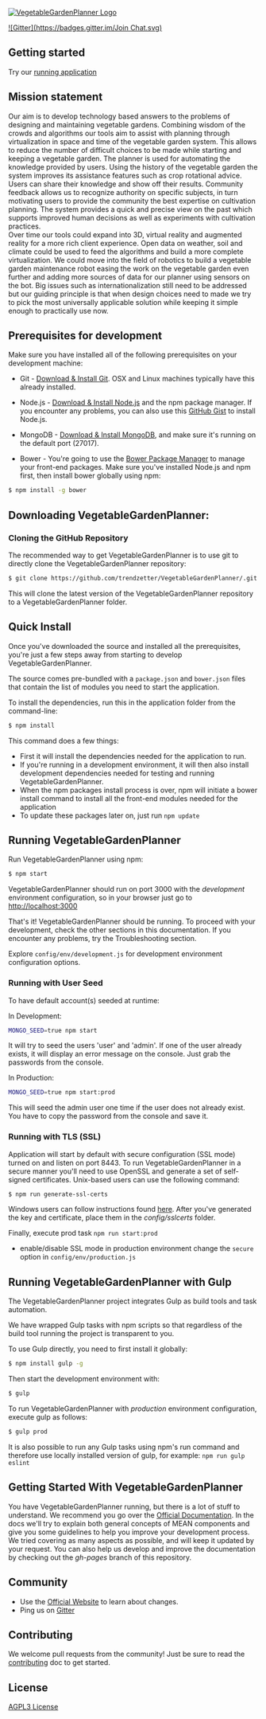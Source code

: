 [![VegetableGardenPlanner Logo](http://www.vegetablegardenplanner.org/modules/core/client/img/brand/en.png)](http://www.VegetableGardenPlanner.org/)

[![Gitter](https://badges.gitter.im/Join Chat.svg)](https://gitter.im/VegetableGardenPlanner/Lobby)

## Getting started
Try our [running application](http://www.VegetableGardenPlanner.org) 

## Mission statement
Our aim is to develop technology based answers to the problems of designing and maintaining vegetable gardens. Combining wisdom of the crowds and algorithms our tools aim to assist with planning through virtualization in space and time of the vegetable garden system. This allows to reduce the number of difficult choices to be made while starting and keeping a vegetable garden. The planner is used for automating the knowledge provided by users. Using the history of the vegetable garden the system improves its assistance features such as crop rotational advice. Users can share their knowledge and show off their results. Community feedback allows us to recognize authority on specific subjects, in turn motivating users to provide the community the best expertise on cultivation planning. The system provides a quick and precise view on the past which supports improved human decisions as well as experiments with cultivation practices.  
Over time our tools could expand into 3D, virtual reality and augmented reality for a more rich client experience. Open data on weather, soil and climate could be used to feed the algorithms and build a more complete virtualization. We could move into the field of robotics to build a vegetable garden maintenance robot easing the work on the vegetable garden even further and adding more sources of data for our planner using sensors on the bot.
Big issues such as internationalization still need to be addressed but our guiding principle is that when design choices need to made we try to pick the most universally applicable solution while keeping it simple enough to practically use now.

## Prerequisites for development
Make sure you have installed all of the following prerequisites on your development machine:

* Git - [Download & Install Git](https://git-scm.com/downloads). OSX and Linux machines typically have this already installed.

* Node.js - [Download & Install Node.js](https://nodejs.org/en/download/) and the npm package manager. If you encounter any problems, you can also use this [GitHub Gist](https://gist.github.com/isaacs/579814) to install Node.js.

* MongoDB - [Download & Install MongoDB](http://www.mongodb.org/downloads), and make sure it's running on the default port (27017).

* Bower - You're going to use the [Bower Package Manager](http://bower.io/) to manage your front-end packages. Make sure you've installed Node.js and npm first, then install bower globally using npm:

```bash
$ npm install -g bower
```

## Downloading VegetableGardenPlanner:

### Cloning the GitHub Repository
The recommended way to get VegetableGardenPlanner is to use git to directly clone the VegetableGardenPlanner repository:

```bash
$ git clone https://github.com/trendzetter/VegetableGardenPlanner/.git VegetableGardenPlanner
```

This will clone the latest version of the VegetableGardenPlanner repository to a VegetableGardenPlanner folder.

## Quick Install
Once you've downloaded the source and installed all the prerequisites, you're just a few steps away from starting to develop VegetableGardenPlanner.

The source comes pre-bundled with a `package.json` and `bower.json` files that contain the list of modules you need to start the application.

To install the dependencies, run this in the application folder from the command-line:

```bash
$ npm install
```

This command does a few things:
* First it will install the dependencies needed for the application to run.
* If you're running in a development environment, it will then also install development dependencies needed for testing and running VegetableGardenPlanner.
* When the npm packages install process is over, npm will initiate a bower install command to install all the front-end modules needed for the application
* To update these packages later on, just run `npm update`

## Running VegetableGardenPlanner

Run VegetableGardenPlanner using npm:

```bash
$ npm start
```

VegetableGardenPlanner should run on port 3000 with the *development* environment configuration, so in your browser just go to [http://localhost:3000](http://localhost:3000)

That's it! VegetableGardenPlanner should be running. To proceed with your development, check the other sections in this documentation.
If you encounter any problems, try the Troubleshooting section.

Explore `config/env/development.js` for development environment configuration options.

### Running with User Seed
To have default account(s) seeded at runtime:

In Development:
```bash
MONGO_SEED=true npm start
```
It will try to seed the users 'user' and 'admin'. If one of the user already exists, it will display an error message on the console. Just grab the passwords from the console.

In Production:
```bash
MONGO_SEED=true npm start:prod
```
This will seed the admin user one time if the user does not already exist. You have to copy the password from the console and save it.

### Running with TLS (SSL)
Application will start by default with secure configuration (SSL mode) turned on and listen on port 8443.
To run VegetableGardenPlanner in a secure manner you'll need to use OpenSSL and generate a set of self-signed certificates. Unix-based users can use the following command:

```bash
$ npm run generate-ssl-certs
```

Windows users can follow instructions found [here](http://www.websense.com/support/article/kbarticle/How-to-use-OpenSSL-and-Microsoft-Certification-Authority).
After you've generated the key and certificate, place them in the *config/sslcerts* folder.

Finally, execute prod task `npm run start:prod`
* enable/disable SSL mode in production environment change the `secure` option in `config/env/production.js`

## Running VegetableGardenPlanner with Gulp

The VegetableGardenPlanner project integrates Gulp as build tools and task automation.

We have wrapped Gulp tasks with npm scripts so that regardless of the build tool running the project is transparent to you.

To use Gulp directly, you need to first install it globally:

```bash
$ npm install gulp -g
```

Then start the development environment with:

```bash
$ gulp
```

To run VegetableGardenPlanner with *production* environment configuration, execute gulp as follows:

```bash
$ gulp prod
```

It is also possible to run any Gulp tasks using npm's run command and therefore use locally installed version of gulp, for example: `npm run gulp eslint`

## Getting Started With VegetableGardenPlanner
You have VegetableGardenPlanner running, but there is a lot of stuff to understand. We recommend you go over the [Official Documentation](http://VegetableGardenPlanner.org/docs.html).
In the docs we'll try to explain both general concepts of MEAN components and give you some guidelines to help you improve your development process. We tried covering as many aspects as possible, and will keep it updated by your request. You can also help us develop and improve the documentation by checking out the *gh-pages* branch of this repository.

## Community
* Use the [Official Website](http://www.VegetableGardenPlanner.org) to learn about changes.
* Ping us on [Gitter](https://gitter.im/VegetableGardenPlanner/Lobby)

## Contributing
We welcome pull requests from the community! Just be sure to read the [contributing](https://github.com/VegetableGardenPlanner/mean/blob/master/CONTRIBUTING.md) doc to get started.


## License
[AGPL3 License](LICENSE.md)
